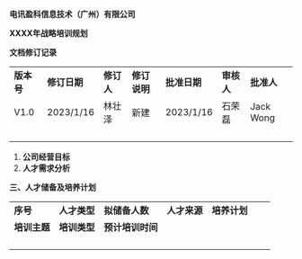 **电讯盈科信息技术（广州）有限公司**

**XXXX年战略培训规划**

**文档修订记录**

|  |  |  |  |  |  |  |
| --- | --- | --- | --- | --- | --- | --- |
| **版本号** | **修订日期** | **修订人** | **修订说明** | **批准日期** | **审核人** | **批准人** |
| V1.0 | 2023/1/16 | 林壮泽 | 新建 | 2023/1/16 | 石荣磊 | Jack Wong |
|  |  |  |  |  |  |  |
|  |  |  |  |  |  |  |
|  |  |  |  |  |  |  |
|  |  |  |  |  |  |  |

1. **公司经营目标**
2. **人才需求分析**

**三、人才储备及培养计划**

|  |  |  |  |  |  |  |
| --- | --- | --- | --- | --- | --- | --- |
| **序号** | **人才类型** | **拟储备人数** | **人才来源** | **培养计划** | | |
| **培训主题** | **培训类型** | **预计培训时间** |
|  |  |  |  |  |  |  |
|  |  |  |  |  |  |  |
|  |  |  |  |  |  |  |
|  |  |  |  |  |  |  |